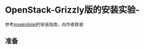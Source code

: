 OpenStack-Grizzly版的安装实验-
==============================

参考[mseknibilel](https://github.com/mseknibilel/OpenStack-Grizzly-Install-Guide/tree/OVS_SingleNode)的安装指南，向作者致谢

准备
----
